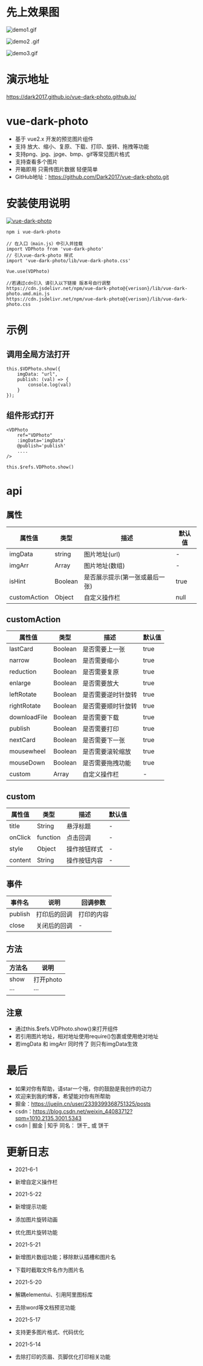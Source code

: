 # 先上效果图

![demo1.gif](https://p9-juejin.byteimg.com/tos-cn-i-k3u1fbpfcp/3248bfb1e99e4e798c8fdb60cdf1dfbc~tplv-k3u1fbpfcp-watermark.image)

![demo2 .gif](https://p3-juejin.byteimg.com/tos-cn-i-k3u1fbpfcp/5cfe5a9e79ed441c8e071838a0261bac~tplv-k3u1fbpfcp-watermark.image)

![demo3.gif](https://p3-juejin.byteimg.com/tos-cn-i-k3u1fbpfcp/8811becae81549dbbb882133eeab5426~tplv-k3u1fbpfcp-watermark.image)

# 演示地址
https://dark2017.github.io/vue-dark-photo.github.io/

# vue-dark-photo

- 基于 vue2.x 开发的预览图片组件
- 支持 放大、缩小、复原、下载、打印、旋转、拖拽等功能
- 支持png、jpg、jpge、bmp、gif等常见图片格式
- 支持查看多个图片
- 开箱即用 只需传图片数据 轻便简单
- GitHub地址：https://github.com/Dark2017/vue-dark-photo.git

# 安装使用说明
[![vue-dark-photo](https://nodei.co/npm/vue-dark-photo.png)](https://npmjs.com/package/vue-dark-photo)
```
npm i vue-dark-photo

// 在入口（main.js）中引入并挂载
import VDPhoto from 'vue-dark-photo'
// 引入vue-dark-photo 样式
import 'vue-dark-photo/lib/vue-dark-photo.css'

Vue.use(VDPhoto)

```

```
//若通过cdn引入 请引入以下链接 版本号自行调整
https://cdn.jsdelivr.net/npm/vue-dark-photo@{verison}/lib/vue-dark-photo.umd.min.js
https://cdn.jsdelivr.net/npm/vue-dark-photo@{verison}/lib/vue-dark-photo.css

```
# 示例

## 调用全局方法打开

```
this.$VDPhoto.show({
    imgData: "url",
    publish: (val) => {
        console.log(val)
    }
});

```

## 组件形式打开
```
<VDPhoto 
    ref="VDPhoto"
    :imgData='imgData'
    @publish='publish'
    ....
/>

this.$refs.VDPhoto.show()
```

# api

## 属性

| 属性值 |  类型 | 描述 | 默认值 | 
| --- | --- | --- | ---
| imgData | string | 图片地址(url) | -
| imgArr | Array | 图片地址(数组) | -
| isHint | Boolean | 是否展示提示(第一张或最后一张) | true
| customAction | Object | 自定义操作栏 | null

## customAction

| 属性值 |  类型 | 描述 | 默认值 | 
| --- | --- | --- | ---
| lastCard | Boolean | 是否需要上一张 | true
| narrow | Boolean | 是否需要缩小 | true
| reduction | Boolean | 是否需要复原 | true
| enlarge | Boolean | 是否需要放大 | true
| leftRotate | Boolean | 是否需要逆时针旋转 | true
| rightRotate | Boolean | 是否需要顺时针旋转 | true
| downloadFile | Boolean | 是否需要下载 | true
| publish | Boolean | 是否需要打印 | true
| nextCard | Boolean | 是否需要下一张 | true
| mousewheel | Boolean | 是否需要滚轮缩放 | true
| mouseDown | Boolean | 是否需要拖拽功能 | true
| custom | Array | 自定义操作栏 | -

## custom

| 属性值 |  类型 | 描述 | 默认值 | 
| --- | --- | --- | ---
| title | String | 悬浮标题 | -
| onClick | function | 点击回调 | -
| style | Object | 操作按钮样式 | -
| content | String | 操作按钮内容 | -

## 事件

| 事件名 |  说明 | 回调参数
| --- | --- | ---
| publish | 打印后的回调 | 打印的内容
| close | 关闭后的回调 | -

## 方法

| 方法名 |  说明 | 
| --- | --- | 
| show | 打开photo | 
| ··· | ··· | 


## 注意

- 通过this.$refs.VDPhoto.show()来打开组件
- 若引用图片地址，相对地址使用require()包裹或使用绝对地址
- 若imgData 和 imgArr 同时传了 则只有imgData生效

# 最后

- 如果对你有帮助，请star一个哦，你的鼓励是我创作的动力
- 欢迎来到我的博客，希望能对你有所帮助
- 掘金：https://juejin.cn/user/2339399368751325/posts
- csdn：https://blog.csdn.net/weixin_44083712?spm=1010.2135.3001.5343
- csdn | 掘金 | 知乎 同名： 饼干_  或  饼干 

# 更新日志
- 2021-6-1
- 新增自定义操作栏

- 2021-5-22
- 新增提示功能
- 添加图片旋转动画
- 优化图片旋转功能

- 2021-5-21
- 新增图片数组功能；移除默认插槽和图片名
- 下载时截取文件名作为图片名

- 2021-5-20
- 解耦elementui、引用阿里图标库
- 去除word等文档预览功能

- 2021-5-17
- 支持更多图片格式、代码优化

- 2021-5-14 
- 去除打印的页眉、页脚优化打印相关功能



